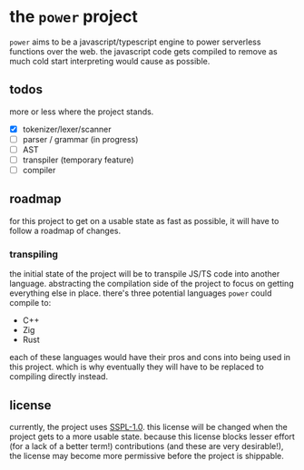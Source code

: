 # the `power` project

`power` aims to be a javascript/typescript engine to power serverless functions over the web.
the javascript code gets compiled to remove as much cold start interpreting would cause as possible.

## todos

more or less where the project stands.

- [X] tokenizer/lexer/scanner
- [ ] parser / grammar (in progress)
- [ ] AST
- [ ] transpiler (temporary feature)
- [ ] compiler

## roadmap

for this project to get on a usable state as fast as possible, it will have to follow a roadmap of changes.

### transpiling

the initial state of the project will be to transpile JS/TS code into another language.
abstracting the compilation side of the project to focus on getting everything else in place.
there's three potential languages `power` could compile to:

- C++
- Zig
- Rust

each of these languages would have their pros and cons into being used in this project. which is why eventually
they will have to be replaced to compiling directly instead.

## license

currently, the project uses [SSPL-1.0](LICENSE). this license will be changed when the project gets to a more usable state. because this license blocks lesser effort (for a lack of a better term!) contributions (and these are very desirable!), the license may become more permissive before the project is shippable.
